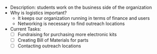 - Description: students work on the business side of the organization
- Why is logistics important?
	- It keeps our organization running in terms of finance and users 
	- Networking is necessary to find outreach locations
- Current Tasks:
	- [ ] Fundraising for purchasing more electronic kits
	- [ ] Creating Bill of Materials for parts 
	- [ ] Contacting outreach locations 
